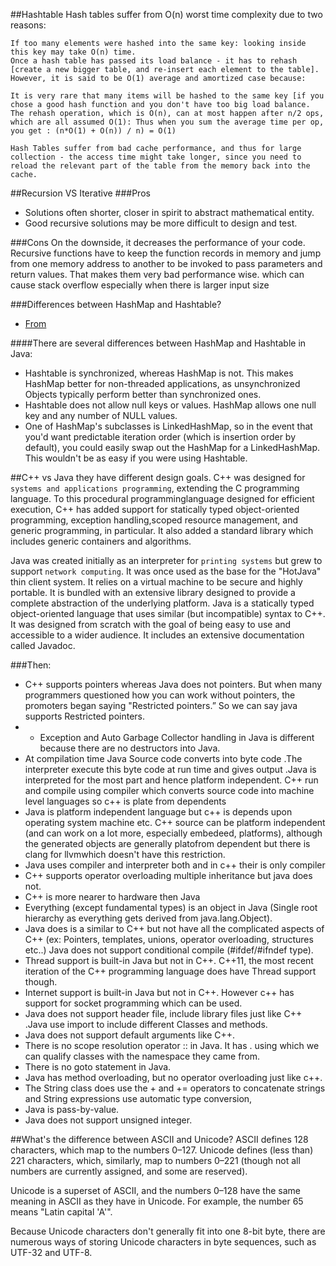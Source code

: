 ##Hashtable
	Hash tables suffer from O(n) worst time complexity due to two reasons:

	If too many elements were hashed into the same key: looking inside this key may take O(n) time.
	Once a hash table has passed its load balance - it has to rehash [create a new bigger table, and re-insert each element to the table].
	However, it is said to be O(1) average and amortized case because:

	It is very rare that many items will be hashed to the same key [if you chose a good hash function and you don't have too big load balance.
	The rehash operation, which is O(n), can at most happen after n/2 ops, which are all assumed O(1): Thus when you sum the average time per op, you get : (n*O(1) + O(n)) / n) = O(1)

	Hash Tables suffer from bad cache performance, and thus for large collection - the access time might take longer, since you need to reload the relevant part of the table from the memory back into the cache.

##Recursion VS Iterative
###Pros
- Solutions often shorter, closer in spirit to abstract mathematical entity.
- Good recursive solutions may be more difficult to design and test.

###Cons
On the downside, it decreases the performance of your code. Recursive functions have to keep the function records in memory and jump from one memory address to another to be invoked to pass parameters and return values. That makes them very bad performance wise.
which can cause stack overflow especially when there is larger input size

###Differences between HashMap and Hashtable?
- [From](http://stackoverflow.com/questions/40471/differences-between-hashmap-and-hashtable)

####There are several differences between HashMap and Hashtable in Java:

- Hashtable is synchronized, whereas HashMap is not. This makes HashMap better for non-threaded applications, as unsynchronized Objects typically perform better than synchronized ones.
- Hashtable does not allow null keys or values.  HashMap allows one null key and any number of NULL values.
- One of HashMap's subclasses is LinkedHashMap, so in the event that you'd want predictable iteration order (which is insertion order by default), you could easily swap out the HashMap for a LinkedHashMap. This wouldn't be as easy if you were using Hashtable.


##C++ vs Java
they have different design goals.
C++ was designed for `systems and applications programming`, extending the C programming language. To this procedural programminglanguage designed for efficient execution, C++ has added support for statically typed object-oriented programming, exception handling,scoped resource management, and generic programming, in particular. It also added a standard library which includes generic containers and algorithms.

Java was created initially as an interpreter for `printing systems` but grew to support `network computing`. It was once used as the base for the "HotJava" thin client system. It relies on a virtual machine to be secure and highly portable. It is bundled with an extensive library designed to provide a complete abstraction of the underlying platform. Java is a statically typed object-oriented language that uses similar (but incompatible) syntax to C++. It was designed from scratch with the goal of being easy to use and accessible to a wider audience. It includes an extensive documentation called Javadoc.

###Then:
- C++ supports pointers whereas Java does not pointers. But when many programmers questioned how you can work without pointers, the promoters began saying "Restricted pointers.” So we can say java supports Restricted pointers.
- - Exception and Auto Garbage Collector handling in Java is different because there are no destructors into Java.
- At compilation time Java Source code converts into byte code .The interpreter execute this byte code at run time and gives output .Java is interpreted for the most part and hence platform independent. C++ run and compile using compiler which converts source code into machine level languages so c++ is plate from dependents
- Java is platform independent language but c++ is depends upon operating system machine etc. C++ source can be platform independent (and can work on a lot more, especially embedeed, platforms), although the generated objects are generally platofrom dependent but there is clang for llvmwhich doesn't have this restriction.
- Java uses compiler and interpreter both and in c++ their is only compiler
- C++ supports operator overloading multiple inheritance but java does not.
- C++ is more nearer to hardware then Java
- Everything (except fundamental types) is an object in Java (Single root hierarchy as everything gets derived from java.lang.Object).
- Java does is a similar to C++ but not have all the complicated aspects of C++ (ex: Pointers, templates, unions, operator overloading, structures etc..) Java does not support conditional compile (#ifdef/#ifndef type).
- Thread support is built-in Java but not in C++. C++11, the most recent iteration of the C++ programming language does have Thread support though.
- Internet support is built-in Java but not in C++. However c++ has support for socket programming which can be used.
- Java does not support header file, include library files just like C++ .Java use import to include different Classes and methods.
- Java does not support default arguments like C++.
- There is no scope resolution operator :: in Java. It has . using which we can qualify classes with the namespace they came from.
- There is no goto statement in Java.
- Java has method overloading, but no operator overloading just like c++.
- The String class does use the + and += operators to concatenate strings and String expressions use automatic type conversion,
- Java is pass-by-value.
- Java does not support unsigned integer.

##What's the difference between ASCII and Unicode?
ASCII defines 128 characters, which map to the numbers 0–127. Unicode defines (less than) 221 characters, which, similarly, map to numbers 0–221 (though not all numbers are currently assigned, and some are reserved).

Unicode is a superset of ASCII, and the numbers 0–128 have the same meaning in ASCII as they have in Unicode. For example, the number 65 means "Latin capital 'A'".

Because Unicode characters don't generally fit into one 8-bit byte, there are numerous ways of storing Unicode characters in byte sequences, such as UTF-32 and UTF-8.
